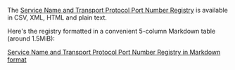 The [Service Name and Transport Protocol Port Number Registry](https://www.iana.org/assignments/service-names-port-numbers/service-names-port-numbers.xhtml) is available in CSV, XML, HTML and plain text.

Here's the registry formatted in a convenient 5-column Markdown table (around 1.5MiB):

[Service Name and Transport Protocol Port Number Registry in Markdown format](service-names-port-numbers-formatted.md)
